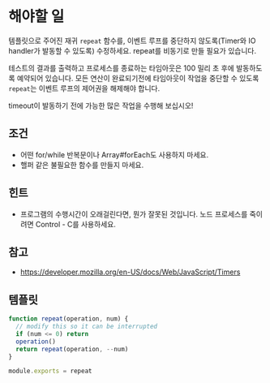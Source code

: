 # 해야할 일

템플릿으로 주어진 재귀 `repeat` 함수를, 이벤트 루프를 중단하지 않도록(Timer와 IO handler가 발동할 수 있도록) 수정하세요. repeat를 비동기로 만들 필요가 있습니다.

테스트의 결과를 출력하고 프로세스를 종료하는 타임아웃은 100 밀리 초 후에 발동하도록 예약되어 있습니다. 모든 연산이 완료되기전에 타임아웃이 작업을 중단할 수 있도록 `repeat`는 이벤트 루프의 제어권을 해제해야 합니다.

timeout이 발동하기 전에 가능한 많은 작업을 수행해 보십시오!

## 조건

* 어떤 for/while 반복문이나 Array#forEach도 사용하지 마세요.
* 핼퍼 같은 불필요한 함수를 만들지 마세요.

## 힌트

* 프로그램의 수행시간이 오래걸린다면, 뭔가 잘못된 것입니다.
  노드 프로세스를 죽이려면 Control - C를 사용하세요.

## 참고

* https://developer.mozilla.org/en-US/docs/Web/JavaScript/Timers

## 템플릿

```js
function repeat(operation, num) {
  // modify this so it can be interrupted
  if (num <= 0) return
  operation()
  return repeat(operation, --num)
}

module.exports = repeat
```
